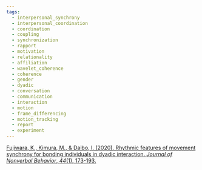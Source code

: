 ```yaml
---
tags:
  - interpersonal_synchrony
  - interpersonal_coordination
  - coordination
  - coupling
  - synchronization
  - rapport
  - motivation
  - relationality
  - affiliation
  - wavelet_coherence
  - coherence
  - gender
  - dyadic
  - conversation
  - communication
  - interaction
  - motion
  - frame_differencing
  - motion_tracking
  - report
  - experiment
---
```


[Fujiwara, K., Kimura, M., & Daibo, I. (2020). Rhythmic features of movement synchrony for bonding individuals in dyadic interaction. _Journal of Nonverbal Behavior_, _44_(1), 173-193.](https://link.springer.com/content/pdf/10.1007/s10919-019-00315-0.pdf)
